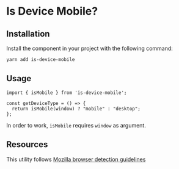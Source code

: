 # Is Device Mobile?

## Installation

Install the component in your project with the following command:

```Bash
yarn add is-device-mobile
```

## Usage

```JS
import { isMobile } from 'is-device-mobile';

const getDeviceType = () => {
  return isMobile(window) ? "mobile" : "desktop";
};
```

In order to work, `isMobile` requires `window` as argument.

## Resources

This utility follows [Mozilla browser detection guidelines](https://developer.mozilla.org/en-US/docs/Web/HTTP/Browser_detection_using_the_user_agent)
